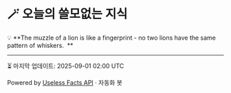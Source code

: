 # 🪄 오늘의 쓸모없는 지식

💡 **The muzzle of a lion is like a fingerprint - no two lions have the same pattern of whiskers.  **

---
⏳ 마지막 업데이트: 2025-09-01 02:00 UTC

Powered by [Useless Facts API](https://uselessfacts.jsph.pl/) · 자동화 봇